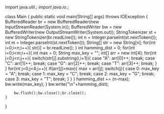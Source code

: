 import java.util.*;
import java.io.*;

class Main {
    public static void main(String[] args) throws IOException {
        BufferedReader br = new BufferedReader(new InputStreamReader(System.in));
        BufferedWriter bw = new BufferedWriter(new OutputStreamWriter(System.out));
        StringTokenizer st = new StringTokenizer(br.readLine());
        int n = Integer.parseInt(st.nextToken());
        int m = Integer.parseInt(st.nextToken());
        String[] str = new String[n];
        for(int i=0;i<n;i++){
            str[i] = br.readLine();
        }
        int hamming_dist = 0;
        for(int i=0;i<m;i++){
            int max = 0; String max_key = "";
            int[] arr = new int[4];
            for(int j=0;j<n;j++){
                switch(str[j].substring(i,i+1)){
                    case "A":
                        arr[0]++;
                        break;
                    case "C":
                        arr[1]++;
                        break;
                    case "G":
                        arr[2]++;
                        break;
                    case "T":
                        arr[3]++;
                        break;
                }
            }
            for(int j=0;j<4;j++){
                if(arr[j]>max){
                    max = arr[j];
                    switch(j){
                        case 0:
                            max_key = "A";
                            break;
                        case 1:
                            max_key = "C";
                            break;
                        case 2:
                            max_key = "G";
                            break;
                        case 3:
                            max_key = "T";
                            break;
                    }
                }
            }
            hamming_dist += (n-max);
            bw.write(max_key);
        }
        bw.write("\n"+hamming_dist);

        bw.flush();bw.close();br.close();
    }
}